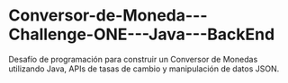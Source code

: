 # Conversor-de-Moneda---Challenge-ONE---Java---BackEnd
Desafío de programación para construir un Conversor de Monedas utilizando Java, APIs de tasas de cambio y manipulación de datos JSON.

